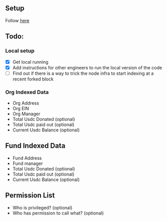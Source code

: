 ## Setup
Follow [here](https://thegraph.com/docs/en/developing/creating-a-subgraph/)

## Todo:

### Local setup
- [x] Get local running
- [x] Add instructions for other engineers to run the local version of the code
- [ ] Find out if there is a way to trick the node infra to start indexing at a recent forked block

### Org Indexed Data
- Org Address
- Org EIN
- Org Manager
- Total Usdc Donated (optional)
- Total Usdc paid out (optional)
- Current Usdc Balance (optional)

## Fund Indexed Data

- Fund Address
- Fund manager
- Total Usdc Donated (optional)
- Total Usdc paid out (optional)
- Current Usdc Balance (optional)

## Permission List
- Who is privileged? (optional)
- Who has permission to call what? (optional)